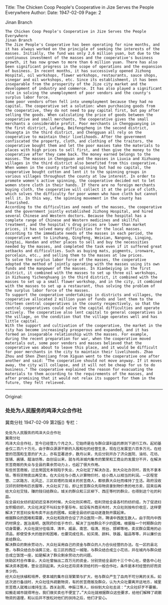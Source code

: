 Title: The Chicken Coop People's Cooperative in Jize Serves the People Everywhere
Author: 
Date: 1947-02-09
Page: 2

Jinan Branch

    The Chicken Coop People's Cooperative in Jize Serves the People Everywhere
    Jinan Branch
    The Jize People's Cooperative has been operating for nine months, and it has always worked on the principle of seeking the interests of the masses. Initially, the fund was only 2.6 million yuan, but due to the continuous investment of the masses and the cooperative's business growth, it has now grown to more than 6 million yuan. There has also been significant progress in the scope of operations and the expansion of business. In recent months, it has successively opened Jizhong Hospital, oil workshops, flower workshops, restaurants, sauce shops, vinegar and oil workshops, etc. Since its establishment, it has been inseparable from the prosperity of the Jize city market and the development of industry and commerce. It has also played a significant role in solving the unemployment of poor vendors and the county's surplus labor force.
    Some poor vendors often fell into unemployment because they had no capital. The cooperative set a solution: when purchasing goods from the cooperative, they do not need to pay capital first, but pay after selling the goods. When calculating the price of goods between the cooperative and small merchants, the cooperative gives the small merchants a considerable profit. Poor merchants in Chengguanying in the first district, Lufang, Beifengzheng in the second district, Shuangta in the third district, and Chengguan all rely on the cooperative to maintain their livelihoods. After the government confiscated the property, cloth, and clothing of the traitors, the cooperative bought them and let the poor masses take the materials to places with high prices to sell first, and then give the money to the cooperative after they came back. The money earned belongs to the masses. The masses in Chengguan and the masses in Liuxia and Xizhuang villages in the third district also benefited from this cooperative.
    When women in the county started spinning but had no capital, the cooperative bought cotton and lent it to the spinning groups in various villages throughout the county at low interest. In order to promote women's active spinning, the cooperative decided not to let women store cloth in their hands. If there are no foreign merchants buying cloth, the cooperative will collect it at the price of cloth, which solves the difficulty for poor women who have cloth but cannot sell it. In this way, the spinning movement in the county has flourished.
    According to the difficulties and needs of the masses, the cooperative and the government jointly established Jizhong Hospital, and hired several Chinese and Western doctors. Because the hospital has a complete range of Chinese and Western medicines and skillful treatment, and the hospital's drug prices are lower than market prices, it has solved many difficulties for the local masses. According to the immediate needs of the masses in each period, the cooperative went to Linzhang, Qingfeng, Weixian, Nangong, Linqing, Xingtai, Handan and other places to sell and buy the necessities needed by the masses, and completed the task even if it suffered great setbacks and difficulties. Such as buying mats, pigments, ironware, porcelain, etc., and selling them to the masses at low prices.
    To solve the surplus labor force of the masses, the cooperative adopted the method of jointly operating with the masses using its own funds and the manpower of the masses. In Xianbeiying in the first district, it combined with the masses to set up three oil workshops, in Xizhuang Yichenghuang in the third district, it combined with the masses to set up a small flower workshop, and in the city, it combined with the masses to set up a restaurant, thus solving the problem of the surplus labor force of the masses.
    To support the cooperative undertakings in districts and villages, the cooperative allocated 2 million yuan of funds and lent them to the thirteen central cooperatives in the county respectively, so that the central cooperatives could solve the capital difficulties and operate actively. The cooperative also lent capital to general cooperatives in the village, on the condition that the village operates well and has little capital.
    With the support and cultivation of the cooperative, the market in the city has become increasingly prosperous and expanded, and it has formed an inseparable relationship with the masses. For example, during the recent preparation for war, when the cooperative moved materials out, some poor vendors and masses believed that the cooperative was about to leave this place, and it would be difficult for poor merchants in the city to maintain their livelihoods. Zhao Zhou and Shen Zhenjiang from Xiguan went to the cooperative one after another and said: "The cooperative should not move anyway. If it moves away, the city will collapse, and it will not be cheap for us to do business." The cooperative explained the reason for evacuating the materials to them according to the requirements of the masses, and after promising that it would not relax its support for them in the future, they felt relieved.



<hr /> 

Original: 


### 处处为人民服务的鸡泽大众合作社
冀南分社
1947-02-09
第2版()
专栏：

    处处为人民服务的鸡泽大众合作社
    冀南分社
    鸡泽大众合作社，至今已经营九个月之久，它始终是在与群众谋利益的原则下进行工作。起初基金仅二百六十万元，由于群众源源不断的入股和社的经营生息，现在已发展至六百多万元。在经营的范围和生意的扩大上，亦有显著进步，数月以来，先后分别开办了济众医院、油坊、花坊、饭铺、酱铺、醋油坊等。自创设以来，就与鸡泽城内集市的繁荣和工商业的发展分不开，在解决贫苦商贩的失业与全县的乘余劳动力上，也起了很大作用。
    有些贫苦商贩，过去常因无本钱陷于失业，大众社定了解决办法，到大众社办货时，首先不拿本钱，等将货物卖出再交本。在大众社与小商人计算物价时，给小商人以相当的利润。一区程官营、二区路方、北风正、三区双塔的及城关的贫苦商人，都依靠大众社而维持了生活。政府没收汉奸的财物布匹衣服等，大众社买了后，即让贫苦群众先将物资拿到物价贵的地方卖，回来后再给大众社交钱，赚的钱归给群众。城关的群众和三区柳下、西庄等村的群众，也得到这个社的利益。
    在全县妇女纺织起初还没本的时候，大众社则买棉花，低利贷给全县各村的纺织组，为了促进妇女积极纺织，大众社决定不叫妇女手里存布，如没有外商买布时，大众社则按布价收庄，这样便解决了贫苦妇女有布卖不出去的困难。如是全县纺织运动遂逢勃开展起来。
    根据群众的困难和需要，大众社和政府合设了济众医院一所，聘请中西医生数人。由于院内中西药材俱全，医治高明，医院药价低于市价，解决了当地群众不少的困难。根据每一个时期群众的切身需要，大众社就分往临漳、清丰、威县、南宫、临清、邢台、邯郸等地，卖买群众需用的必须品，即使受多大的挫折和困难，也要完成任务。如买席、颜料、铁器、磁品等等，并以廉价出卖给群众。
    解决群众的剩余劳动力，大众社采用自己的资金与群众的人力合伙经营的办法。在一区的县北营，与群众结合办油房三处，在三区的西庄一城隍，与群众结合成立小花坊，并在城内与群众结合成立饭馆一座，如是解决了群众剩余劳动力的问题。
    扶助区村合作事业，大众社曾抽出二百万元的资金，分别贷给全县的十三个中心社，使各中心社解决资本困难，营业活跃起来。大众社还将资本贷给村的一般合作社，条件是本村经营的好而资本少的。
    经大众社扶植和培养，使本城的集市日渐繁荣与扩大，他与群众产生了血肉不可分离的关系。如这次进行备战时，大众社往外疏散物资，有的贫苦商贩及群众，认为大众社要离开这地方，城里贫苦商人就难以维持生活。西关赵周、申振江等人，纷纷到大众社去说：“大众社好歹不要搬，如搬走城市就得垮台，我们做买卖也不便宜了。”大众社就根据群众这些要求，给他们解释了疏散物资的道理，和以后并不放松对他们的扶持之后，他们才安心。
